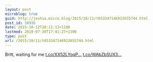```yaml
---
layout: post
microblog: true
guid: http://joshua.micro.blog/2015/10/11/t653347146922655744.html
post_id: 36916
date: 2015-10-12T10:11:13+1100
lastmod: 2019-07-30T17:41:27+1100
type: post
url: /2015/10/11/t653347146922655744.html
---
```

Britt, waiting for me [t.co/XX52LYoqP...](http://t.co/XX52LYoqPh) [t.co/WAbZbSUX3...](http://t.co/WAbZbSUX3T)
